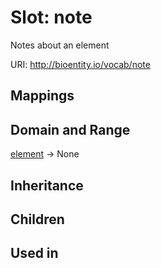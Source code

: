 # Slot: note


Notes about an element

URI: http://bioentity.io/vocab/note
## Mappings

## Domain and Range

[element](Element.md) -> None
## Inheritance

## Children

## Used in


